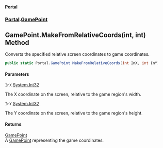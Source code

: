 #### [Portal](index.md 'index')
### [Portal](Portal.md 'Portal').[GamePoint](GamePoint.md 'Portal.GamePoint')

## GamePoint.MakeFromRelativeCoords(int, int) Method

Converts the specified relative screen coordinates to game coordinates.

```csharp
public static Portal.GamePoint MakeFromRelativeCoords(int InX, int InY);
```
#### Parameters

<a name='Portal.GamePoint.MakeFromRelativeCoords(int,int).InX'></a>

`InX` [System.Int32](https://docs.microsoft.com/en-us/dotnet/api/System.Int32 'System.Int32')

The X coordinate on the screen, relative to the game region's width.

<a name='Portal.GamePoint.MakeFromRelativeCoords(int,int).InY'></a>

`InY` [System.Int32](https://docs.microsoft.com/en-us/dotnet/api/System.Int32 'System.Int32')

The Y coordinate on the screen, relative to the game region's height.

#### Returns
[GamePoint](GamePoint.md 'Portal.GamePoint')  
A [GamePoint](GamePoint.md 'Portal.GamePoint') representing the game coordinates.